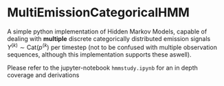 # MultiEmissionCategoricalHMM

A simple python implementation of Hidden Markov Models, capable of dealing with **multiple** discrete categorically distributed emission signals $Y^{(k)} \sim \text{Cat}(p^{(k})$ per timestep (not to be confused with multiple observation sequences, although this implementation supports these aswell).

Please refer to the jupyter-notebook `hmmstudy.ipynb` for an in depth coverage and derivations
